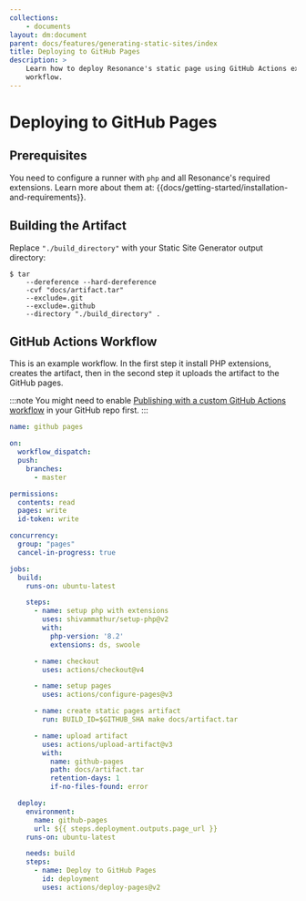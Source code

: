 ```yaml
---
collections: 
    - documents
layout: dm:document
parent: docs/features/generating-static-sites/index
title: Deploying to GitHub Pages
description: >
    Learn how to deploy Resonance's static page using GitHub Actions example 
    workflow.
---
```


# Deploying to GitHub Pages

## Prerequisites

You need to configure a runner with `php` and all Resonance's required 
extensions. Learn more about them at:
{{docs/getting-started/installation-and-requirements}}.

## Building the Artifact

Replace `"./build_directory"` with your Static Site Generator output directory:

```shell
$ tar
    --dereference --hard-dereference
    -cvf "docs/artifact.tar"
    --exclude=.git
    --exclude=.github
    --directory "./build_directory" .
```

## GitHub Actions Workflow

This is an example workflow. In the first step it install PHP extensions, 
creates the artifact, then in the second step it uploads the artifact to the
GitHub pages.

:::note
You might need to enable 
[Publishing with a custom GitHub Actions workflow](https://docs.github.com/en/pages/getting-started-with-github-pages/configuring-a-publishing-source-for-your-github-pages-site#publishing-with-a-custom-github-actions-workflow)
in your GitHub repo first.
:::

```yaml
name: github pages

on:
  workflow_dispatch:
  push:
    branches:
      - master

permissions:
  contents: read
  pages: write
  id-token: write

concurrency:
  group: "pages"
  cancel-in-progress: true

jobs:
  build:
    runs-on: ubuntu-latest

    steps:
      - name: setup php with extensions
        uses: shivammathur/setup-php@v2
        with:
          php-version: '8.2'
          extensions: ds, swoole

      - name: checkout
        uses: actions/checkout@v4

      - name: setup pages
        uses: actions/configure-pages@v3

      - name: create static pages artifact
        run: BUILD_ID=$GITHUB_SHA make docs/artifact.tar

      - name: upload artifact
        uses: actions/upload-artifact@v3
        with:
          name: github-pages
          path: docs/artifact.tar
          retention-days: 1
          if-no-files-found: error

  deploy:
    environment:
      name: github-pages
      url: ${{ steps.deployment.outputs.page_url }}
    runs-on: ubuntu-latest

    needs: build
    steps:
      - name: Deploy to GitHub Pages
        id: deployment
        uses: actions/deploy-pages@v2
```
